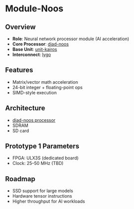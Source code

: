 # Module-Noos

## Overview

- **Role**: Neural network processor module (AI acceleration)
- **Core Processor**: [diad-noos](../../processors/noos/noos.md)
- **Base Unit**: [unit-kairos](../../units/kairos/kairos.md)
- **Interconnect**: [lygo](../../interfaces/lygo/lygo.md)

## Features

- Matrix/vector math acceleration
- 24-bit integer + floating-point ops
- SIMD-style execution

## Architecture

- [diad-noos processor](../../processors/noos/noos.md)
- SDRAM
- SD card

## Prototype 1 Parameters

- FPGA: ULX3S (dedicated board)
- Clock: 25–50 MHz (TBD)

## Roadmap

- SSD support for large models
- Hardware tensor instructions
- Higher throughput for AI workloads
